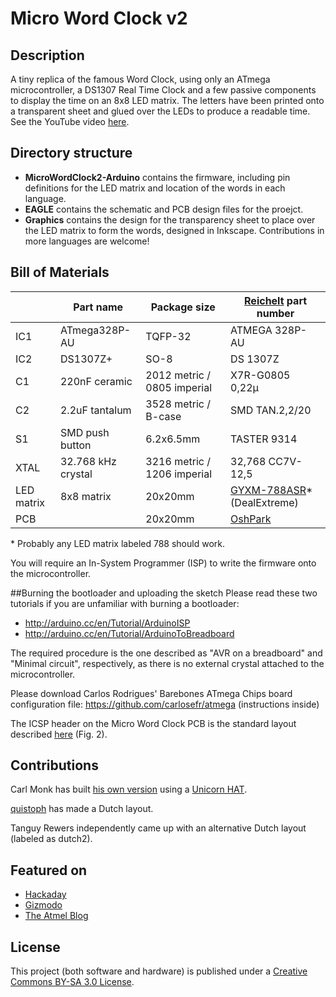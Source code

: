 # Micro Word Clock v2

## Description
A tiny replica of the famous Word Clock, using only an ATmega microcontroller, a DS1307 Real Time Clock and a few passive components to display the time on an 8x8 LED matrix. The letters have been printed onto a transparent sheet and glued over the LEDs to produce a readable time.
See the YouTube video [here](https://www.youtube.com/watch?v=9ko9CeylUTs).

## Directory structure
- **MicroWordClock2-Arduino** contains the firmware, including pin definitions for the LED matrix and location of the words in each language.
- **EAGLE** contains the schematic and PCB design files for the proejct.
- **Graphics** contains the design for the transparency sheet to place over the LED matrix to form the words, designed in Inkscape. Contributions in more languages are welcome!

## Bill of Materials

|            | Part name          | Package size                 | [Reichelt](www.reichelt.de) part number                                                                                        |
|------------|--------------------|------------------------------|--------------------------------------------------------------------------------------------------------------------------------|
| IC1        | ATmega328P-AU      | TQFP-32                      | ATMEGA 328P-AU                                                                                                                 |
| IC2        | DS1307Z+           | SO-8                         | DS 1307Z                                                                                                                       |
| C1         | 220nF ceramic      | 2012 metric / 0805 imperial  | X7R-G0805 0,22µ                                                                                                                |
| C2         | 2.2uF tantalum     | 3528 metric / B-case         | SMD TAN.2,2/20                                                                                                                 |
| S1         | SMD push button    | 6.2x6.5mm                    | TASTER 9314                                                                                                                    |
| XTAL       | 32.768 kHz crystal | 3216 metric / 1206 imperial  | 32,768 CC7V-12,5                                                                                                               |
| LED matrix | 8x8 matrix         | 20x20mm                      | [GYXM-788ASR](http://eud.dx.com/product/lson-788-8-x-8-red-led-display-dot-matrix-module-black-white-844302671)* (DealExtreme) |
| PCB        |                    | 20x20mm                      | [OshPark](https://oshpark.com/shared_projects/NkANAgow)                                                                        |
\* Probably any LED matrix labeled 788 should work.

You will require an In-System Programmer (ISP) to write the firmware onto the microcontroller.

##Burning the bootloader and uploading the sketch
Please read these two tutorials if you are unfamiliar with burning a bootloader:
- http://arduino.cc/en/Tutorial/ArduinoISP
- http://arduino.cc/en/Tutorial/ArduinoToBreadboard

The required procedure is the one described as "AVR on a breadboard" and "Minimal circuit", respectively, as there is no external crystal attached to the microcontroller.

Please download Carlos Rodrigues' Barebones ATmega Chips board configuration file:
https://github.com/carlosefr/atmega (instructions inside)

The ICSP header on the Micro Word Clock PCB is the standard layout described [here](http://www.atmel.com/images/doc0943.pdf) (Fig. 2).

## Contributions
Carl Monk has built [his own version](http://fortoffee.org.uk/2014/12/word-clock-with-a-unicorn/) using a [Unicorn HAT](http://shop.pimoroni.com/products/unicorn-hat).

[quistoph](https://github.com/qistoph) has made a Dutch layout.

Tanguy Rewers independently came up with an alternative Dutch layout (labeled as dutch2).

## Featured on
- [Hackaday](http://hackaday.com/2014/11/29/micro-word-clock/)
- [Gizmodo](http://gizmodo.com/build-a-tiny-version-of-those-pricey-word-clocks-on-the-1665134624)
- [The Atmel Blog](http://blog.atmel.com/2014/12/01/build-your-own-micro-word-clock-with-an-atmega328p/)

## License
This project (both software and hardware) is published under a [Creative Commons BY-SA 3.0 License](http://creativecommons.org/licenses/by-sa/3.0/).
